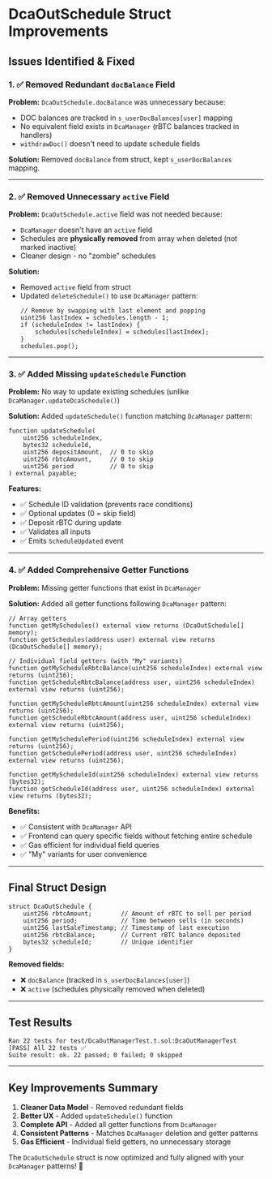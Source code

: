 # DcaOutSchedule Struct Improvements

## Issues Identified & Fixed

### 1. ✅ **Removed Redundant `docBalance` Field**

**Problem:** `DcaOutSchedule.docBalance` was unnecessary because:
- DOC balances are tracked in `s_userDocBalances[user]` mapping
- No equivalent field exists in `DcaManager` (rBTC balances tracked in handlers)
- `withdrawDoc()` doesn't need to update schedule fields

**Solution:** Removed `docBalance` from struct, kept `s_userDocBalances` mapping.

---

### 2. ✅ **Removed Unnecessary `active` Field**

**Problem:** `DcaOutSchedule.active` field was not needed because:
- `DcaManager` doesn't have an `active` field
- Schedules are **physically removed** from array when deleted (not marked inactive)
- Cleaner design - no "zombie" schedules

**Solution:** 
- Removed `active` field from struct
- Updated `deleteSchedule()` to use `DcaManager` pattern:
  ```solidity
  // Remove by swapping with last element and popping
  uint256 lastIndex = schedules.length - 1;
  if (scheduleIndex != lastIndex) {
      schedules[scheduleIndex] = schedules[lastIndex];
  }
  schedules.pop();
  ```

---

### 3. ✅ **Added Missing `updateSchedule` Function**

**Problem:** No way to update existing schedules (unlike `DcaManager.updateDcaSchedule()`)

**Solution:** Added `updateSchedule()` function matching `DcaManager` pattern:
```solidity
function updateSchedule(
    uint256 scheduleIndex,
    bytes32 scheduleId,
    uint256 depositAmount,  // 0 to skip
    uint256 rbtcAmount,     // 0 to skip  
    uint256 period          // 0 to skip
) external payable;
```

**Features:**
- ✅ Schedule ID validation (prevents race conditions)
- ✅ Optional updates (0 = skip field)
- ✅ Deposit rBTC during update
- ✅ Validates all inputs
- ✅ Emits `ScheduleUpdated` event

---

### 4. ✅ **Added Comprehensive Getter Functions**

**Problem:** Missing getter functions that exist in `DcaManager`

**Solution:** Added all getter functions following `DcaManager` pattern:

```solidity
// Array getters
function getMySchedules() external view returns (DcaOutSchedule[] memory);
function getSchedules(address user) external view returns (DcaOutSchedule[] memory);

// Individual field getters (with "My" variants)
function getMyScheduleRbtcBalance(uint256 scheduleIndex) external view returns (uint256);
function getScheduleRbtcBalance(address user, uint256 scheduleIndex) external view returns (uint256);

function getMyScheduleRbtcAmount(uint256 scheduleIndex) external view returns (uint256);
function getScheduleRbtcAmount(address user, uint256 scheduleIndex) external view returns (uint256);

function getMySchedulePeriod(uint256 scheduleIndex) external view returns (uint256);
function getSchedulePeriod(address user, uint256 scheduleIndex) external view returns (uint256);

function getMyScheduleId(uint256 scheduleIndex) external view returns (bytes32);
function getScheduleId(address user, uint256 scheduleIndex) external view returns (bytes32);
```

**Benefits:**
- ✅ Consistent with `DcaManager` API
- ✅ Frontend can query specific fields without fetching entire schedule
- ✅ Gas efficient for individual field queries
- ✅ "My" variants for user convenience

---

## Final Struct Design

```solidity
struct DcaOutSchedule {
    uint256 rbtcAmount;        // Amount of rBTC to sell per period
    uint256 period;            // Time between sells (in seconds)
    uint256 lastSaleTimestamp; // Timestamp of last execution
    uint256 rbtcBalance;       // Current rBTC balance deposited
    bytes32 scheduleId;        // Unique identifier
}
```

**Removed fields:**
- ❌ `docBalance` (tracked in `s_userDocBalances[user]`)
- ❌ `active` (schedules physically removed when deleted)

---

## Test Results

```
Ran 22 tests for test/DcaOutManagerTest.t.sol:DcaOutManagerTest
[PASS] All 22 tests ✅
Suite result: ok. 22 passed; 0 failed; 0 skipped
```

---

## Key Improvements Summary

1. **Cleaner Data Model** - Removed redundant fields
2. **Better UX** - Added `updateSchedule()` function  
3. **Complete API** - Added all getter functions from `DcaManager`
4. **Consistent Patterns** - Matches `DcaManager` deletion and getter patterns
5. **Gas Efficient** - Individual field getters, no unnecessary storage

The `DcaOutSchedule` struct is now optimized and fully aligned with your `DcaManager` patterns! 🎯
